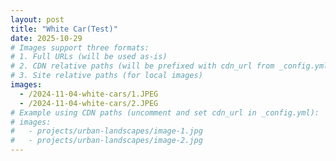 ```yaml
---
layout: post
title: "White Car(Test)"
date: 2025-10-29
# Images support three formats:
# 1. Full URLs (will be used as-is)
# 2. CDN relative paths (will be prefixed with cdn_url from _config.yml)
# 3. Site relative paths (for local images)
images:
  - /2024-11-04-white-cars/1.JPEG
  - /2024-11-04-white-cars/2.JPEG
# Example using CDN paths (uncomment and set cdn_url in _config.yml):
# images:
#   - projects/urban-landscapes/image-1.jpg
#   - projects/urban-landscapes/image-2.jpg
---
```


